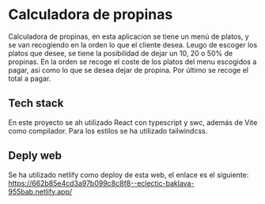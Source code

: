 # Calculadora de propinas

Calculadora de propinas, en esta aplicacion se tiene un menú de platos, y se van recogiendo en la orden lo que el cliente desea. Leugo de escoger los platos que desee, se tiene la posibilidad de dejar un 10, 20 o 50% de propinas. En la orden se recoge el coste de los platos del menu escogidos a pagar, asi como lo que se desea dejar de propina. Por último se recoge el total a pagar.

## Tech stack

En este proyecto se ah utilizado React con typescript y swc, además de Vite como compilador. Para los estilos se ha utilizado tailwindcss.

## Deply web

Se ha utilizado netlify como deploy de esta web, el enlace es el siguiente: https://662b85e4cd3a97b099c8c8f8--eclectic-baklava-955bab.netlify.app/
